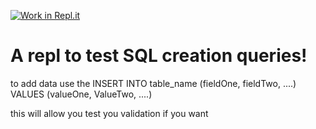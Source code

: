[![Work in Repl.it](https://classroom.github.com/assets/work-in-replit-14baed9a392b3a25080506f3b7b6d57f295ec2978f6f33ec97e36a161684cbe9.svg)](https://classroom.github.com/online_ide?assignment_repo_id=4628826&assignment_repo_type=AssignmentRepo)
# A repl to test SQL creation queries!

to add data use the INSERT INTO table_name (fieldOne, fieldTwo, ....) VALUES (valueOne, ValueTwo, ....)

this will allow you test you validation if you want
